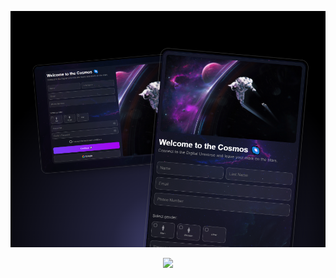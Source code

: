 ![Banner](assets/cover-image/loginCosmos.png)
<p align="center" style="color: white;">
    <img src="https://profile-counter.glitch.me/Juanes200122/count.svg" />
</p>
